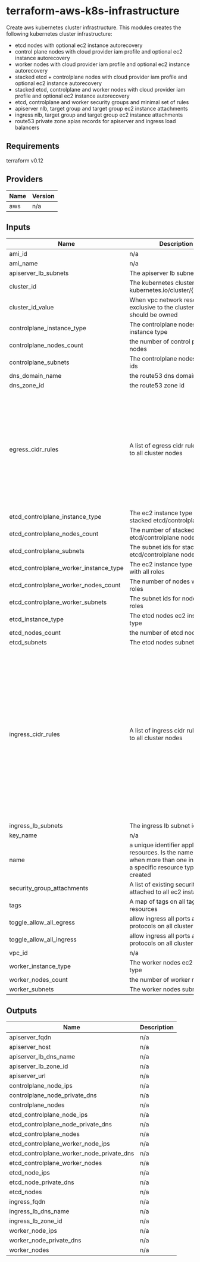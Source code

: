 # terraform-aws-k8s-infrastructure
Create aws kubernetes cluster infrastructure. This modules creates the following kubernetes cluster infrastructure:

* etcd nodes with optional ec2 instance autorecovery
* control plane nodes with cloud provider iam profile and optional ec2 instance autorecovery
* worker nodes with cloud provider iam profile and optional ec2 instance autorecovery
* stacked etcd + controlplane nodes with cloud provider iam profile and optional ec2 instance autorecovery
* stacked etcd, controlplane and worker nodes with cloud provider iam profile and optional ec2 instance autorecovery
* etcd, controlplane and worker security groups and minimal set of rules
* apiserver nlb, target group and target group ec2 instance attachments
* ingress nlb, target group and target group ec2 instance attachments
* route53 private zone apias records for apiserver and ingress load balancers


## Requirements

terraform v0.12

## Providers

| Name | Version |
|------|---------|
| aws | n/a |

## Inputs

| Name | Description | Type | Default | Required |
|------|-------------|------|---------|:--------:|
| ami\_id | n/a | `string` | `""` | no |
| ami\_name | n/a | `string` | `""` | no |
| apiserver\_lb\_subnets | The apiserver lb subnet ids | `list(string)` | `[]` | no |
| cluster\_id | The kubernetes cluster id for tag kubernetes.io/cluster/{cluster\_id} | `string` | `""` | no |
| cluster\_id\_value | When vpc network resources are exclusive to the cluster, the value should be owned | `string` | `"shared"` | no |
| controlplane\_instance\_type | The controlplane nodes ec2 instance type | `string` | `"t3.medium"` | no |
| controlplane\_nodes\_count | the number of control plane nodes | `number` | `0` | no |
| controlplane\_subnets | The controlplane nodes subnet ids | `list(string)` | `[]` | no |
| dns\_domain\_name | the route53 dns domain name | `string` | n/a | yes |
| dns\_zone\_id | the route53 zone id | `string` | n/a | yes |
| egress\_cidr\_rules | A list of egress cidr rules applied to all cluster nodes | `list(map(string))` | <pre>[<br>  {<br>    "cidr_blocks": "0.0.0.0/0",<br>    "desc": "http",<br>    "from_port": "80",<br>    "protocol": "tcp",<br>    "to_port": "80"<br>  },<br>  {<br>    "cidr_blocks": "0.0.0.0/0",<br>    "desc": "https",<br>    "from_port": "443",<br>    "protocol": "tcp",<br>    "to_port": "443"<br>  }<br>]</pre> | no |
| etcd\_controlplane\_instance\_type | The ec2 instance type for stacked etcd/controlplane nodes | `string` | `"t3.large"` | no |
| etcd\_controlplane\_nodes\_count | The number of stacked etcd/controlplane nodes | `number` | `0` | no |
| etcd\_controlplane\_subnets | The subnet ids for stacked etcd/controlplane nodes | `list(string)` | `[]` | no |
| etcd\_controlplane\_worker\_instance\_type | The ec2 instance type for nodes with all roles | `string` | `"t3.large"` | no |
| etcd\_controlplane\_worker\_nodes\_count | The number of nodes with all roles | `number` | `0` | no |
| etcd\_controlplane\_worker\_subnets | The subnet ids for nodes with all roles | `list(string)` | `[]` | no |
| etcd\_instance\_type | The etcd nodes ec2 instance type | `string` | `"t3.medium"` | no |
| etcd\_nodes\_count | the number of etcd nodes | `number` | `0` | no |
| etcd\_subnets | The etcd nodes subnet ids | `list(string)` | `[]` | no |
| ingress\_cidr\_rules | A list of ingress cidr rules applied to all cluster nodes | `list(map(string))` | <pre>[<br>  {<br>    "cidr_blocks": "0.0.0.0/0",<br>    "desc": "ssh",<br>    "from_port": "22",<br>    "protocol": "tcp",<br>    "to_port": "22"<br>  },<br>  {<br>    "cidr_blocks": "0.0.0.0/0",<br>    "desc": "kube-apiserver",<br>    "from_port": "6443",<br>    "protocol": "tcp",<br>    "to_port": "6443"<br>  },<br>  {<br>    "cidr_blocks": "0.0.0.0/0",<br>    "desc": "https ingress",<br>    "from_port": "443",<br>    "protocol": "tcp",<br>    "to_port": "443"<br>  }<br>]</pre> | no |
| ingress\_lb\_subnets | The ingress lb subnet ids | `list(string)` | `[]` | no |
| key\_name | n/a | `string` | `""` | no |
| name | a unique identifier applied to all resources. Is the name prefix when more than one instance of a specific resource type is created | `string` | `"rancher"` | no |
| security\_group\_attachments | A list of existing security groups attached to all ec2 instances | `list(string)` | `[]` | no |
| tags | A map of tags on all taggable resources | `map(string)` | `{}` | no |
| toggle\_allow\_all\_egress | allow ingress all ports and protocols on all cluster nodes | `bool` | `false` | no |
| toggle\_allow\_all\_ingress | allow ingress all ports and protocols on all cluster nodes | `bool` | `false` | no |
| vpc\_id | n/a | `string` | n/a | yes |
| worker\_instance\_type | The worker nodes ec2 instance type | `string` | `"t3.medium"` | no |
| worker\_nodes\_count | the number of worker nodes | `number` | `0` | no |
| worker\_subnets | The worker nodes subnet ids | `list(string)` | `[]` | no |

## Outputs

| Name | Description |
|------|-------------|
| apiserver\_fqdn | n/a |
| apiserver\_host | n/a |
| apiserver\_lb\_dns\_name | n/a |
| apiserver\_lb\_zone\_id | n/a |
| apiserver\_url | n/a |
| controlplane\_node\_ips | n/a |
| controlplane\_node\_private\_dns | n/a |
| controlplane\_nodes | n/a |
| etcd\_controlplane\_node\_ips | n/a |
| etcd\_controlplane\_node\_private\_dns | n/a |
| etcd\_controlplane\_nodes | n/a |
| etcd\_controlplane\_worker\_node\_ips | n/a |
| etcd\_controlplane\_worker\_node\_private\_dns | n/a |
| etcd\_controlplane\_worker\_nodes | n/a |
| etcd\_node\_ips | n/a |
| etcd\_node\_private\_dns | n/a |
| etcd\_nodes | n/a |
| ingress\_fqdn | n/a |
| ingress\_lb\_dns\_name | n/a |
| ingress\_lb\_zone\_id | n/a |
| worker\_node\_ips | n/a |
| worker\_node\_private\_dns | n/a |
| worker\_nodes | n/a |

